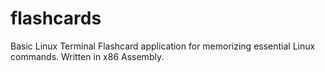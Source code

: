 # flashcards
Basic Linux Terminal Flashcard application for memorizing essential Linux commands.  Written in x86 Assembly.
